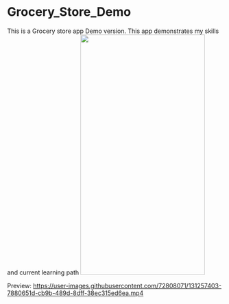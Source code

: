 # Grocery_Store_Demo
This is a Grocery store app Demo version. This app demonstrates my skills and current learning path
<img src="https://user-images.githubusercontent.com/72808071/131257107-fbf522ab-fb3e-4cdc-9c48-24dc0a5e9320.png" width="290" height="560">

Preview: https://user-images.githubusercontent.com/72808071/131257403-7880651d-cb9b-489d-8dff-38ec315ed6ea.mp4


